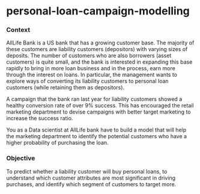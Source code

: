 # personal-loan-campaign-modelling

### Context

AllLife Bank is a US bank that has a growing customer base. The majority of these customers are liability customers (depositors) with varying sizes of deposits. The number of customers who are also borrowers (asset customers) is quite small, and the bank is interested in expanding this base rapidly to bring in more loan business and in the process, earn more through the interest on loans. In particular, the management wants to explore ways of converting its liability customers to personal loan customers (while retaining them as depositors).

A campaign that the bank ran last year for liability customers showed a healthy conversion rate of over 9% success. This has encouraged the retail marketing department to devise campaigns with better target marketing to increase the success ratio.

You as a Data scientist at AllLife bank have to build a model that will help the marketing department to identify the potential customers who have a higher probability of purchasing the loan.

### Objective

To predict whether a liability customer will buy personal loans, to understand which customer attributes are most significant in driving purchases, and identify which segment of customers to target more.

